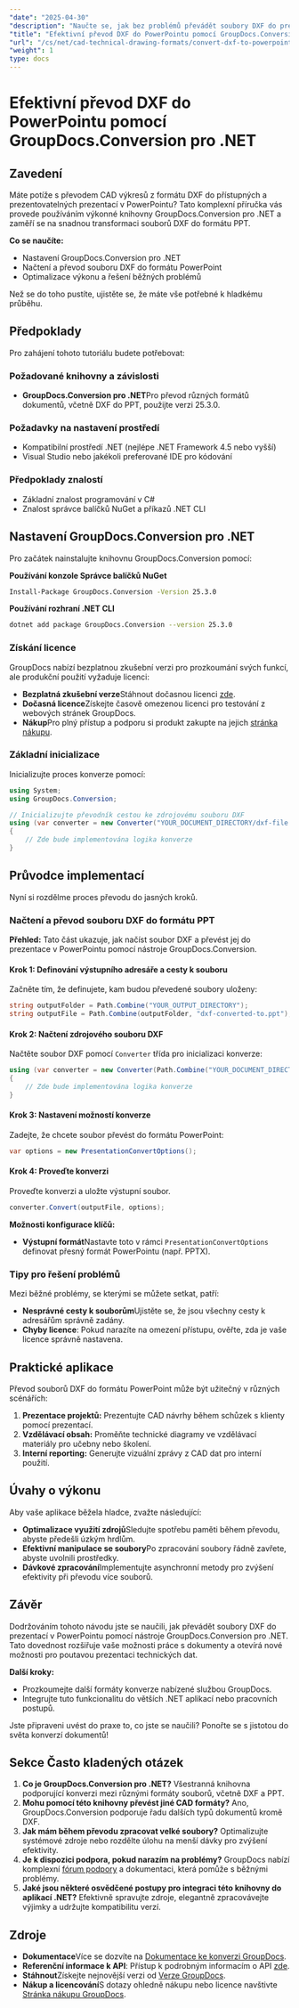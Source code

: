 ```yaml
---
"date": "2025-04-30"
"description": "Naučte se, jak bez problémů převádět soubory DXF do prezentací v PowerPointu pomocí nástroje GroupDocs.Conversion pro .NET. V tomto návodu najdete podrobný návod, jak vylepšit své možnosti prezentací v CADu."
"title": "Efektivní převod DXF do PowerPointu pomocí GroupDocs.Conversion pro .NET"
"url": "/cs/net/cad-technical-drawing-formats/convert-dxf-to-powerpoint-groupdocs-net/"
"weight": 1
type: docs
---
```

# Efektivní převod DXF do PowerPointu pomocí GroupDocs.Conversion pro .NET

## Zavedení

Máte potíže s převodem CAD výkresů z formátu DXF do přístupných a prezentovatelných prezentací v PowerPointu? Tato komplexní příručka vás provede používáním výkonné knihovny GroupDocs.Conversion pro .NET a zaměří se na snadnou transformaci souborů DXF do formátu PPT.

**Co se naučíte:**
- Nastavení GroupDocs.Conversion pro .NET
- Načtení a převod souboru DXF do formátu PowerPoint
- Optimalizace výkonu a řešení běžných problémů

Než se do toho pustíte, ujistěte se, že máte vše potřebné k hladkému průběhu.

## Předpoklady

Pro zahájení tohoto tutoriálu budete potřebovat:

### Požadované knihovny a závislosti
- **GroupDocs.Conversion pro .NET**Pro převod různých formátů dokumentů, včetně DXF do PPT, použijte verzi 25.3.0.

### Požadavky na nastavení prostředí
- Kompatibilní prostředí .NET (nejlépe .NET Framework 4.5 nebo vyšší)
- Visual Studio nebo jakékoli preferované IDE pro kódování

### Předpoklady znalostí
- Základní znalost programování v C#
- Znalost správce balíčků NuGet a příkazů .NET CLI

## Nastavení GroupDocs.Conversion pro .NET

Pro začátek nainstalujte knihovnu GroupDocs.Conversion pomocí:

**Používání konzole Správce balíčků NuGet**
```bash
Install-Package GroupDocs.Conversion -Version 25.3.0
```

**Používání rozhraní .NET CLI**
```bash
dotnet add package GroupDocs.Conversion --version 25.3.0
```

### Získání licence

GroupDocs nabízí bezplatnou zkušební verzi pro prozkoumání svých funkcí, ale produkční použití vyžaduje licenci:
- **Bezplatná zkušební verze**Stáhnout dočasnou licenci [zde](https://releases.groupdocs.com/conversion/net/).
- **Dočasná licence**Získejte časově omezenou licenci pro testování z webových stránek GroupDocs.
- **Nákup**Pro plný přístup a podporu si produkt zakupte na jejich [stránka nákupu](https://purchase.groupdocs.com/buy).

### Základní inicializace

Inicializujte proces konverze pomocí:
```csharp
using System;
using GroupDocs.Conversion;

// Inicializujte převodník cestou ke zdrojovému souboru DXF
using (var converter = new Converter("YOUR_DOCUMENT_DIRECTORY/dxf-file.dxf"))
{
    // Zde bude implementována logika konverze
}
```

## Průvodce implementací

Nyní si rozdělme proces převodu do jasných kroků.

### Načtení a převod souboru DXF do formátu PPT

**Přehled:**
Tato část ukazuje, jak načíst soubor DXF a převést jej do prezentace v PowerPointu pomocí nástroje GroupDocs.Conversion.

#### Krok 1: Definování výstupního adresáře a cesty k souboru

Začněte tím, že definujete, kam budou převedené soubory uloženy:
```csharp
string outputFolder = Path.Combine("YOUR_OUTPUT_DIRECTORY");
string outputFile = Path.Combine(outputFolder, "dxf-converted-to.ppt");
```

#### Krok 2: Načtení zdrojového souboru DXF

Načtěte soubor DXF pomocí `Converter` třída pro inicializaci konverze:
```csharp
using (var converter = new Converter(Path.Combine("YOUR_DOCUMENT_DIRECTORY", "your-dxf-file.dxf")))
{
    // Zde bude implementována logika konverze
}
```

#### Krok 3: Nastavení možností konverze

Zadejte, že chcete soubor převést do formátu PowerPoint:
```csharp
var options = new PresentationConvertOptions();
```

#### Krok 4: Proveďte konverzi

Proveďte konverzi a uložte výstupní soubor.
```csharp
converter.Convert(outputFile, options);
```

**Možnosti konfigurace klíčů:**
- **Výstupní formát**Nastavte toto v rámci `PresentationConvertOptions` definovat přesný formát PowerPointu (např. PPTX).

### Tipy pro řešení problémů

Mezi běžné problémy, se kterými se můžete setkat, patří:
- **Nesprávné cesty k souborům**Ujistěte se, že jsou všechny cesty k adresářům správně zadány.
- **Chyby licence**: Pokud narazíte na omezení přístupu, ověřte, zda je vaše licence správně nastavena.

## Praktické aplikace

Převod souborů DXF do formátu PowerPoint může být užitečný v různých scénářích:
1. **Prezentace projektů:** Prezentujte CAD návrhy během schůzek s klienty pomocí prezentací.
2. **Vzdělávací obsah:** Proměňte technické diagramy ve vzdělávací materiály pro učebny nebo školení.
3. **Interní reporting:** Generujte vizuální zprávy z CAD dat pro interní použití.

## Úvahy o výkonu

Aby vaše aplikace běžela hladce, zvažte následující:
- **Optimalizace využití zdrojů**Sledujte spotřebu paměti během převodu, abyste předešli úzkým hrdlům.
- **Efektivní manipulace se soubory**Po zpracování soubory řádně zavřete, abyste uvolnili prostředky.
- **Dávkové zpracování**Implementujte asynchronní metody pro zvýšení efektivity při převodu více souborů.

## Závěr

Dodržováním tohoto návodu jste se naučili, jak převádět soubory DXF do prezentací v PowerPointu pomocí nástroje GroupDocs.Conversion pro .NET. Tato dovednost rozšiřuje vaše možnosti práce s dokumenty a otevírá nové možnosti pro poutavou prezentaci technických dat.

**Další kroky:**
- Prozkoumejte další formáty konverze nabízené službou GroupDocs.
- Integrujte tuto funkcionalitu do větších .NET aplikací nebo pracovních postupů.

Jste připraveni uvést do praxe to, co jste se naučili? Ponořte se s jistotou do světa konverzí dokumentů!

## Sekce Často kladených otázek

1. **Co je GroupDocs.Conversion pro .NET?**
   Všestranná knihovna podporující konverzi mezi různými formáty souborů, včetně DXF a PPT.
2. **Mohu pomocí této knihovny převést jiné CAD formáty?**
   Ano, GroupDocs.Conversion podporuje řadu dalších typů dokumentů kromě DXF.
3. **Jak mám během převodu zpracovat velké soubory?**
   Optimalizujte systémové zdroje nebo rozdělte úlohu na menší dávky pro zvýšení efektivity.
4. **Je k dispozici podpora, pokud narazím na problémy?**
   GroupDocs nabízí komplexní [fórum podpory](https://forum.groupdocs.com/c/conversion/10) a dokumentaci, která pomůže s běžnými problémy.
5. **Jaké jsou některé osvědčené postupy pro integraci této knihovny do aplikací .NET?**
   Efektivně spravujte zdroje, elegantně zpracovávejte výjimky a udržujte kompatibilitu verzí.

## Zdroje
- **Dokumentace**Více se dozvíte na [Dokumentace ke konverzi GroupDocs](https://docs.groupdocs.com/conversion/net/).
- **Referenční informace k API**: Přístup k podrobným informacím o API [zde](https://reference.groupdocs.com/conversion/net/).
- **Stáhnout**Získejte nejnovější verzi od [Verze GroupDocs](https://releases.groupdocs.com/conversion/net/).
- **Nákup a licencování**S dotazy ohledně nákupu nebo licence navštivte [Stránka nákupu GroupDocs](https://purchase.groupdocs.com/buy).